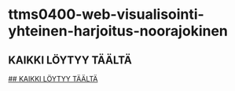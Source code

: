 # ttms0400-web-visualisointi-yhteinen-harjoitus-noorajokinen

## KAIKKI LÖYTYY TÄÄLTÄ
[## KAIKKI LÖYTYY TÄÄLTÄ](https://noorajokinen.github.io/)
